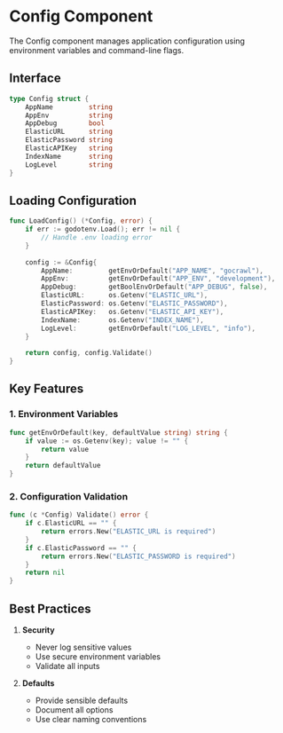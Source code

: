 # Config Component

The Config component manages application configuration using environment variables and command-line flags.

## Interface

```go
type Config struct {
    AppName         string
    AppEnv          string
    AppDebug        bool
    ElasticURL      string
    ElasticPassword string
    ElasticAPIKey   string
    IndexName       string
    LogLevel        string
}
```

## Loading Configuration

```go
func LoadConfig() (*Config, error) {
    if err := godotenv.Load(); err != nil {
        // Handle .env loading error
    }
    
    config := &Config{
        AppName:         getEnvOrDefault("APP_NAME", "gocrawl"),
        AppEnv:          getEnvOrDefault("APP_ENV", "development"),
        AppDebug:        getBoolEnvOrDefault("APP_DEBUG", false),
        ElasticURL:      os.Getenv("ELASTIC_URL"),
        ElasticPassword: os.Getenv("ELASTIC_PASSWORD"),
        ElasticAPIKey:   os.Getenv("ELASTIC_API_KEY"),
        IndexName:       os.Getenv("INDEX_NAME"),
        LogLevel:        getEnvOrDefault("LOG_LEVEL", "info"),
    }
    
    return config, config.Validate()
}
```

## Key Features

### 1. Environment Variables

```go
func getEnvOrDefault(key, defaultValue string) string {
    if value := os.Getenv(key); value != "" {
        return value
    }
    return defaultValue
}
```

### 2. Configuration Validation

```go
func (c *Config) Validate() error {
    if c.ElasticURL == "" {
        return errors.New("ELASTIC_URL is required")
    }
    if c.ElasticPassword == "" {
        return errors.New("ELASTIC_PASSWORD is required")
    }
    return nil
}
```

## Best Practices

1. **Security**
   - Never log sensitive values
   - Use secure environment variables
   - Validate all inputs

2. **Defaults**
   - Provide sensible defaults
   - Document all options
   - Use clear naming conventions
